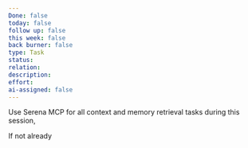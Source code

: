 ```yaml
---
Done: false
today: false
follow up: false
this week: false
back burner: false
type: Task
status:
relation:
description:
effort:
ai-assigned: false
---
```

Use Serena MCP for all context and memory retrieval tasks during this session,

If not already
